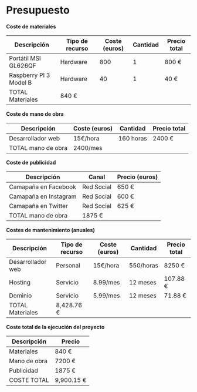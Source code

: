 # Presupuesto

**Coste de materiales**

| Descripción | Tipo de recurso | Coste (euros) | Cantidad | Precio total |
| -- | -- | -- | -- | -- |
| Portátil MSI GL626QF | Hardware | 800 | 1 | 800 € |
| Raspberry PI 3 Model B | Hardware | 40 | 1 | 40 € |
| TOTAL Materiales | 840 € | 

**Coste de mano de obra**

| Descripción | Coste (euros) | Cantidad | Precio total |
| -- | -- | -- | -- |
| Desarrollador web | 15€/hora | 160 horas | 2400 € |
| TOTAL mano de obra | 2400/mes | 

**Coste de publicidad**

| Descripción | Canal | Precio (euros) |
| -- | -- | -- |
| Camapaña en Facebook | Red Social | 650 € |
| Camapaña en Instagram | Red Social | 600 € |
| Camapaña en Twitter | Red Social | 625 € |
| TOTAL mano de obra | 1875 € | |

**Costes de mantenimiento (anuales)**

| Descripción | Tipo de recurso | Coste (euros) | Cantidad | Precio total |
| -- | -- | -- | -- | -- |
| Desarrollador web | Personal | 15€/hora | 550/horas | 8250 € |
| Hosting | Servicio | 8.99/mes | 12 meses | 107.88 € |
| Dominio | Servicio | 5.99/mes | 12 meses | 71.88 € |
| TOTAL Materiales | 8,428.76 €‬ | |

**Coste total de la ejecución del proyecto**

| Descripción | Precio |
| -- | -- |
| Materiales | 840 € |
| Mano de obra | 7200 € |
| Publicidad | 1875 € |
| COSTE TOTAL | 9,900.15 € |